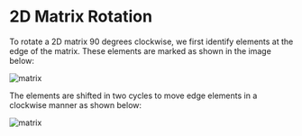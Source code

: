 # 2D Matrix Rotation
To rotate a 2D matrix 90 degrees clockwise, we first identify elements at the edge of the matrix.
These elements are marked as shown in the image below:

![matrix](https://benkiko.s3.us-east-2.amazonaws.com/rotate_2D_matrix.png)

The elements are shifted in two cycles to move edge elements in a clockwise manner as shown below:

![matrix](https://benkiko.s3.us-east-2.amazonaws.com/rotate_2D_matrix_1.png)
